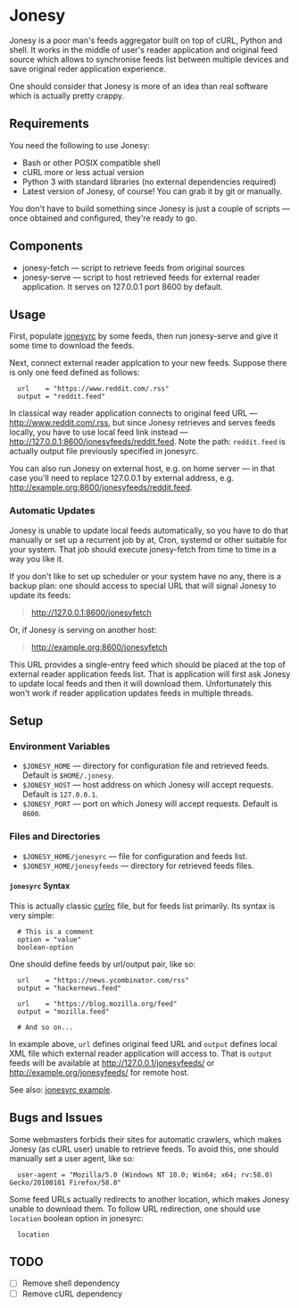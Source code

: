 # Jonesy

Jonesy is a poor man's feeds aggregator built on top of cURL, Python and shell. It works in the middle of user's reader application and original feed source which allows to synchronise feeds list between multiple devices and save original reder application experience.

One should consider that Jonesy is more of an idea than real software which is actually pretty crappy.

## Requirements

You need the following to use Jonesy:

  - Bash or other POSIX compatible shell
  - cURL more or less actual version
  - Python 3 with standard libraries (no external dependencies required)
  - Latest version of Jonesy, of course! You can grab it by git or manually.

You don't have to build something since Jonesy is just a couple of scripts — once obtained and configured, they're ready to go.

## Components

  - jonesy-fetch — script to retrieve feeds from original sources
  - jonesy-serve — script to host retrieved feeds for external reader application. It serves on 127.0.0.1 port 8600 by default.

## Usage

First, populate [jonesyrc](#jonesyrc-syntax) by some feeds, then run jonesy-serve and give it some time to download the feeds.

Next, connect external reader applcation to your new feeds. Suppose there is only one feed defined as follows:

```
  url    = "https://www.reddit.com/.rss"
  output = "reddit.feed"
```

In classical way reader application connects to original feed URL — http://www.reddit.com/.rss, but since Jonesy retrieves and serves feeds locally, you have to use local feed link instead — http://127.0.0.1:8600/jonesyfeeds/reddit.feed. Note the path: `reddit.feed` is actually output file previously specified in jonesyrc.

You can also run Jonesy on external host, e.g. on home server — in that case you'll need to replace 127.0.0.1 by external address, e.g. http://example.org:8600/jonesyfeeds/reddit.feed.

### Automatic Updates

Jonesy is unable to update local feeds automatically, so you have to do that manually or set up a recurrent job by at, Cron, systemd or other suitable for your system. That job should execute jonesy-fetch from time to time in a way you like it.

If you don't like to set up scheduler or your system have no any, there is a backup plan: one should access to special URL that will signal Jonesy to update its feeds:

> http://127.0.0.1:8600/jonesyfetch

Or, if Jonesy is serving on another host:

> http://example.org:8600/jonesyfetch

This URL provides a single-entry feed which should be placed at the top of external reader application feeds list. That is application will first ask Jonesy to update local feeds and then it will download them. Unfortunately this won't work if reader application updates feeds in multiple threads.

## Setup

### Environment Variables

  - `$JONESY_HOME` — directory for configuration file and retrieved feeds. Default is `$HOME/.jonesy`.
  - `$JONESY_HOST` — host address on which Jonesy will accept requests. Default is `127.0.0.1`.
  - `$JONESY_PORT` — port on which Jonesy will accept requests. Default is `8600`.

### Files and Directories

  - `$JONESY_HOME/jonesyrc` — file for configuration and feeds list.
  - `$JONESY_HOME/jonesyfeeds` — directory for retrieved feeds files.

#### `jonesyrc` Syntax

This is actually classic [curlrc](https://ec.haxx.se/cmdline-configfile.html) file, but for feeds list primarily. Its syntax is very simple:

```
  # This is a comment
  option = "value"
  boolean-option
```

One should define feeds by url/output pair, like so:

```
  url    = "https://news.ycombinator.com/rss"
  output = "hackernews.feed"

  url    = "https://blog.mozilla.org/feed"
  output = "mozilla.feed"

  # And so on...
```

In example above, `url` defines original feed URL and `output` defines local XML file which external reader application will access to. That is `output` feeds will be available at http://127.0.0.1/jonesyfeeds/ or http://example.org/jonesyfeeds/ for remote host.

See also: [jonesyrc example](examples/jonesyrc).

## Bugs and Issues

Some webmasters forbids their sites for automatic crawlers, which makes Jonesy (as cURL user) unable to retrieve feeds. To avoid this, one should manually set a user agent, like so:

```
  user-agent = "Mozilla/5.0 (Windows NT 10.0; Win64; x64; rv:58.0) Gecko/20100101 Firefox/58.0"
```

Some feed URLs actually redirects to another location, which makes Jonesy unable to download them. To follow URL redirection, one should use `location` boolean option in jonesyrc:

```
  location
```

## TODO

  - [ ] Remove shell dependency
  - [ ] Remove cURL dependency
